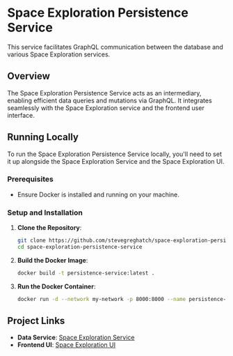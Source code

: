 # Space Exploration Persistence Service

This service facilitates GraphQL communication between the database and various Space Exploration services.

## Overview

The Space Exploration Persistence Service acts as an intermediary, enabling efficient data queries and mutations via GraphQL. It integrates seamlessly with the Space Exploration service and the frontend user interface.

## Running Locally

To run the Space Exploration Persistence Service locally, you'll need to set it up alongside the Space Exploration Service and the Space Exploration UI.

### Prerequisites

- Ensure Docker is installed and running on your machine.

### Setup and Installation

1. **Clone the Repository**:

   ```sh
   git clone https://github.com/stevegreghatch/space-exploration-persistence-service.git
   cd space-exploration-persistence-service
   ```

2. **Build the Docker Image**:

   ```sh
   docker build -t persistence-service:latest .
   ```

3. **Run the Docker Container**:

   ```sh
   docker run -d --network my-network -p 8000:8000 --name persistence-service persistence-service:latest
   ```

## Project Links

- **Data Service**: [Space Exploration Service](https://github.com/stevegreghatch/Space-Exploration)
- **Frontend UI**: [Space Exploration UI](https://github.com/stevegreghatch/space-exploration-ui)
